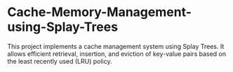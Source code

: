 # Cache-Memory-Management-using-Splay-Trees
This project implements a cache management system using Splay Trees. It allows efficient retrieval, insertion, and eviction of key-value pairs based on the least recently used (LRU) policy.
